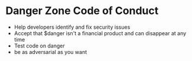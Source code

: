 # Danger Zone Code of Conduct

* Help developers identify and fix security issues
* Accept that $danger isn't a financial product and can disappear at any time
* Test code on danger
* be as adversarial as you want